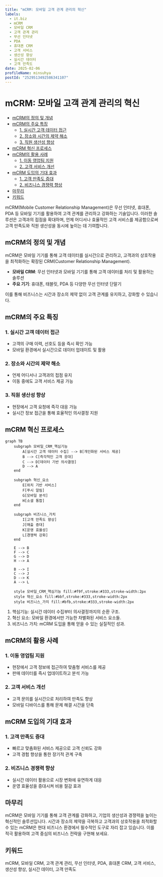 ```yaml
---
title: "mCRM: 모바일 고객 관계 관리의 혁신"
labels:
  - it.biz
  - mCRM
  - 모바일 CRM
  - 고객 관계 관리
  - 무선 인터넷
  - PDA
  - 휴대폰 CRM
  - 고객 서비스
  - 생산성 향상
  - 실시간 데이터
  - 고객 만족도
date: 2025-02-06
profileName: minsuhya
postId: "2529513492586341107"
---
```


# mCRM: 모바일 고객 관계 관리의 혁신

<!-- mtoc-start -->

- [mCRM의 정의 및 개념](#mcrm의-정의-및-개념)
- [mCRM의 주요 특징](#mcrm의-주요-특징)
  - [1. 실시간 고객 데이터 접근](#1-실시간-고객-데이터-접근)
  - [2. 장소와 시간의 제약 해소](#2-장소와-시간의-제약-해소)
  - [3. 직원 생산성 향상](#3-직원-생산성-향상)
- [mCRM 혁신 프로세스](#mcrm-혁신-프로세스)
- [mCRM의 활용 사례](#mcrm의-활용-사례)
  - [1. 이동 영업팀 지원](#1-이동-영업팀-지원)
  - [2. 고객 서비스 개선](#2-고객-서비스-개선)
- [mCRM 도입의 기대 효과](#mcrm-도입의-기대-효과)
  - [1. 고객 만족도 증대](#1-고객-만족도-증대)
  - [2. 비즈니스 경쟁력 향상](#2-비즈니스-경쟁력-향상)
- [마무리](#마무리)
- [키워드](#키워드)

<!-- mtoc-end -->

mCRM(Mobile Customer Relationship Management)은 무선 인터넷, 휴대폰, PDA 등 모바일 기기를 활용하여 고객 관계를 관리하고 강화하는 기술입니다. 이러한 솔루션은 고객과의 접점을 확대하며, 언제 어디서나 효율적인 고객 서비스를 제공함으로써 고객 만족도와 직원 생산성을 동시에 높이는 데 기여합니다.

## mCRM의 정의 및 개념

mCRM은 모바일 기기를 통해 고객 데이터를 실시간으로 관리하고, 고객과의 상호작용을 최적화하는 확장된 CRM(Customer Relationship Management).

- **모바일 CRM**: 무선 인터넷과 모바일 기기를 통해 고객 데이터를 처리 및 활용하는 솔루션
- **주요 기기**: 휴대폰, 태블릿, PDA 등 다양한 무선 인터넷 단말기

이를 통해 비즈니스는 시간과 장소의 제약 없이 고객 관계를 유지하고, 강화할 수 있습니다.

## mCRM의 주요 특징

### 1. 실시간 고객 데이터 접근

- 고객의 구매 이력, 선호도 등을 즉시 확인 가능
- 모바일 환경에서 실시간으로 데이터 업데이트 및 활용

### 2. 장소와 시간의 제약 해소

- 언제 어디서나 고객과의 접점 유지
- 이동 중에도 고객 서비스 제공 가능

### 3. 직원 생산성 향상

- 현장에서 고객 요청에 즉각 대응 가능
- 실시간 정보 접근을 통해 효율적인 의사결정 지원

## mCRM 혁신 프로세스

```mermaid
graph TB
    subgraph 모바일_CRM_핵심기능
        A[실시간 고객 데이터 수집] --> B[개인화된 서비스 제공]
        B --> C[즉각적인 고객 응대]
        C --> D[데이터 기반 의사결정]
        D --> A
    end

    subgraph 혁신_요소
        E[위치 기반 서비스]
        F[푸시 알림]
        G[모바일 분석]
        H[소셜 통합]
    end

    subgraph 비즈니스_가치
        I[고객 만족도 향상]
        J[매출 증대]
        K[운영 효율성]
        L[경쟁력 강화]
    end

    E --> B
    F --> C
    G --> D
    H --> A

    B --> I
    C --> J
    D --> K
    A --> L

    style 모바일_CRM_핵심기능 fill:#f9f,stroke:#333,stroke-width:2px
    style 혁신_요소 fill:#bbf,stroke:#333,stroke-width:2px
    style 비즈니스_가치 fill:#bfb,stroke:#333,stroke-width:2px
```

1. 핵심기능: 실시간 데이터 수집부터 의사결정까지의 순환 구조.
2. 혁신 요소: 모바일 환경에서만 가능한 차별화된 서비스 요소들.
3. 비즈니스 가치: mCRM 도입을 통해 얻을 수 있는 실질적인 성과.

## mCRM의 활용 사례

### 1. 이동 영업팀 지원

- 현장에서 고객 정보에 접근하여 맞춤형 서비스를 제공
- 판매 데이터를 즉시 업데이트하고 분석 가능

### 2. 고객 서비스 개선

- 고객 문의를 실시간으로 처리하여 만족도 향상
- 모바일 디바이스를 통해 문제 해결 시간을 단축

## mCRM 도입의 기대 효과

### 1. 고객 만족도 증대

- 빠르고 맞춤화된 서비스 제공으로 고객 신뢰도 강화
- 고객 경험 향상을 통한 장기적 관계 구축

### 2. 비즈니스 경쟁력 향상

- 실시간 데이터 활용으로 시장 변화에 유연하게 대응
- 운영 효율성을 증대시켜 비용 절감 효과

## 마무리

mCRM은 모바일 기기를 통해 고객 관계를 강화하고, 기업의 생산성과 경쟁력을 높이는 혁신적인 솔루션입니다. 시간과 장소의 제약을 극복하고 고객과의 상호작용을 최적화할 수 있는 mCRM은 현대 비즈니스 환경에서 필수적인 도구로 자리 잡고 있습니다. 이를 적극 활용하여 고객 중심의 비즈니스 전략을 구현해 보세요.

## 키워드

mCRM, 모바일 CRM, 고객 관계 관리, 무선 인터넷, PDA, 휴대폰 CRM, 고객 서비스, 생산성 향상, 실시간 데이터, 고객 만족도